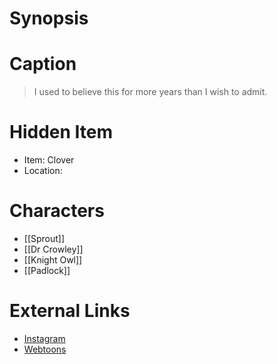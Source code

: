 # Synopsis


# Caption
> I used to believe this for more years than I wish to admit.

# Hidden Item
* Item: Clover
* Location: <spoiler></spoiler>

# Characters
* [[Sprout]]
* [[Dr Crowley]]
* [[Knight Owl]]
* [[Padlock]]

# External Links
* [Instagram](https://www.instagram.com/p/B5q9sxOD17f/)
* [Webtoons](https://www.webtoons.com/en/challenge/twistwood-tales/20-apples/viewer?title_no=344740&episode_no=23)